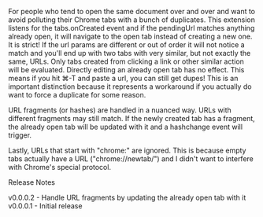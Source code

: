 For people who tend to open the same document over and over and want to avoid polluting their Chrome tabs with a bunch of duplicates. This extension listens for the tabs.onCreated event and if the pendingUrl matches anything already open, it will navigate to the open tab instead of creating a new one. It is strict! If the url params are different or out of order it will not notice a match and you'll end up with two tabs with very similar, but not exactly the same, URLs. Only tabs created from clicking a link or other similar action will be evaluated. Directly editing an already open tab has no effect. This means if you hit ⌘-T and paste a url, you can still get dupes! This is an important distinction because it represents a workaround if you actually do want to force a duplicate for some reason.

URL fragments (or hashes) are handled in a nuanced way. URLs with different fragments may still match. If the newly created tab has a fragment, the already open tab will be updated with it and a hashchange event will trigger.

Lastly, URLs that start with "chrome:" are ignored. This is because empty tabs actually have a URL ("chrome://newtab/") and I didn't want to interfere with Chrome's special protocol.

Release Notes

v0.0.0.2 - Handle URL fragments by updating the already open tab with it
v0.0.0.1 - Initial release
